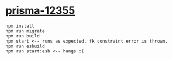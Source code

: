 # [prisma-12355](https://github.com/prisma/prisma/issues/12355)

```
npm install
npm run migrate
npm run build
npm start <-- runs as expected. fk constraint error is thrown.
npm run esbuild
npm run start:esb <-- hangs :(
```